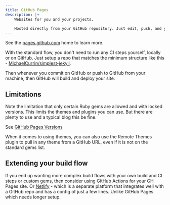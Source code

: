 ```yaml
---
title: GitHub Pages
description: |+
    Websites for you and your projects.

    Hosted directly from your GitHub repository. Just edit, push, and your changes are live.
---
```


See the [pages.github.com](https://pages.github.com/) home to learn more.

With the standard flow, you don't need to run any CI steps yourself, locally or on GitHub. Just setup a repo that matches the minimum structure like this - [MichaelCurrin/simplest-jekyll](https://github.com/MichaelCurrin/simplest-jekyll).

Then whenever you commit on GitHub or push to GitHub from your machine, then GitHub will build and deploy your site.


## Limitations

Note the limitation that only certain Ruby gems are allowed and with locked versions. This limits the themes and plugins you can use. But there are plenty to use and a typical blog this be fine.

See [GitHub Pages Versions](https://pages.github.com/versions/)

When it comes to using themes, you can also use the Remote Themes plugin to pull in any theme from a GitHub URL, even if it is not on the standard gems list.


## Extending your build flow

If you end up wanting more complex build flows with your own build and CI steps or custom gems, then consider using GitHub Actions for your GH Pages site. Or [Netlify](https://netlify.com/) - which is a separate platform that integrates well with a GitHub repo and has a config of just a few lines. Unlike GitHub Pages which needs longer setup.
